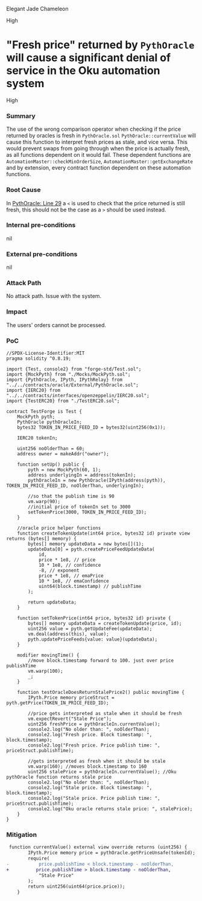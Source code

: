 Elegant Jade Chameleon

High

# "Fresh price" returned by `PythOracle` will cause a significant denial of service in the Oku automation system

High

### Summary

The use of the wrong comparison operator when checking if the price returned by oracles is fresh in `PythOracle.sol` `PythOracle::currentValue` will cause this function to interpret fresh prices as stale, and vice versa. This would prevent swaps from going through when the price is actually fresh, as all functions dependent on it would fail. 
These dependent functions are `AutomationMaster::checkMinOrderSize`, `AutomationMaster::getExchangeRate` and by extension, every contract function dependent on these automation functions.

### Root Cause

In [PythOracle: Line 29](https://github.com/sherlock-audit/2024-11-oku/blob/main/oku-custom-order-types/contracts/oracle/External/PythOracle.sol#L29) a `<` is used to check that the price returned is still fresh, this should not be the case as a `>` should be used instead.

### Internal pre-conditions

nil

### External pre-conditions

nil

### Attack Path

No attack path. Issue with the system.

### Impact

The users' orders cannot be processed.

### PoC
```solidity
//SPDX-License-Identifier:MIT
pragma solidity ^0.8.19;

import {Test, console2} from "forge-std/Test.sol";
import {MockPyth} from "./Mocks/MockPyth.sol";
import {PythOracle, IPyth, IPythRelay} from "../../contracts/oracle/External/PythOracle.sol";
import {IERC20} from "../../contracts/interfaces/openzeppelin/IERC20.sol";
import {TestERC20} from "./TestERC20.sol";

contract TestForge is Test {
    MockPyth pyth;
    PythOracle pythOracleIn;
    bytes32 TOKEN_IN_PRICE_FEED_ID = bytes32(uint256(0x1));

    IERC20 tokenIn;

    uint256 noOlderThan = 60;
    address owner = makeAddr("owner");

    function setUp() public {
        pyth = new MockPyth(60, 1);
        address underlyingIn = address(tokenIn);
        pythOracleIn = new PythOracle(IPyth(address(pyth)), TOKEN_IN_PRICE_FEED_ID, noOlderThan, underlyingIn);

        //so that the publish time is 90
        vm.warp(90);
        //initial price of tokenIn set to 3000
        setTokenPrice(3000, TOKEN_IN_PRICE_FEED_ID);
    }
    
    //oracle price helper functions
    function createTokenUpdate(int64 price, bytes32 id) private view returns (bytes[] memory) {
        bytes[] memory updateData = new bytes[](1);
        updateData[0] = pyth.createPriceFeedUpdateData(
            id,
            price * 1e8, // price
            10 * 1e8, // confidence
            -8, // exponent
            price * 1e8, // emaPrice
            10 * 1e8, // emaConfidence
            uint64(block.timestamp) // publishTime
        );

        return updateData;
    }

    function setTokenPrice(int64 price, bytes32 id) private {
        bytes[] memory updateData = createTokenUpdate(price, id);
        uint256 value = pyth.getUpdateFee(updateData);
        vm.deal(address(this), value);
        pyth.updatePriceFeeds{value: value}(updateData);
    }

    modifier movingTime() {
        //move block.timestamp forward to 100. just over price publishTime
        vm.warp(100);
        _;
    }

    function testOracleDoesReturnStalePrice2() public movingTime {
        IPyth.Price memory priceStruct = pyth.getPrice(TOKEN_IN_PRICE_FEED_ID);

        //price gets interpreted as stale when it should be fresh
        vm.expectRevert("Stale Price");
        uint256 freshPrice = pythOracleIn.currentValue();
        console2.log("No older than: ", noOlderThan);
        console2.log("Fresh price. Block timestamp: ", block.timestamp);
        console2.log("Fresh price. Price publish time: ", priceStruct.publishTime);

        //gets interpreted as fresh when it should be stale
        vm.warp(160); //moves block.timestamp to 160
        uint256 stalePrice = pythOracleIn.currentValue(); //Oku pythOracle function returns stale price
        console2.log("No older than: ", noOlderThan);
        console2.log("Stale price. Block timestamp: ", block.timestamp);
        console2.log("Stale price. Price publish time: ", priceStruct.publishTime);
        console2.log("Oku oracle returns stale price: ", stalePrice);
    }
}
```

### Mitigation

```diff
 function currentValue() external view override returns (uint256) {
        IPyth.Price memory price = pythOracle.getPriceUnsafe(tokenId);
        require(
-           price.publishTime < block.timestamp - noOlderThan,
+          price.publishTime > block.timestamp - noOlderThan,
            "Stale Price"
        );
        return uint256(uint64(price.price));
    }
```